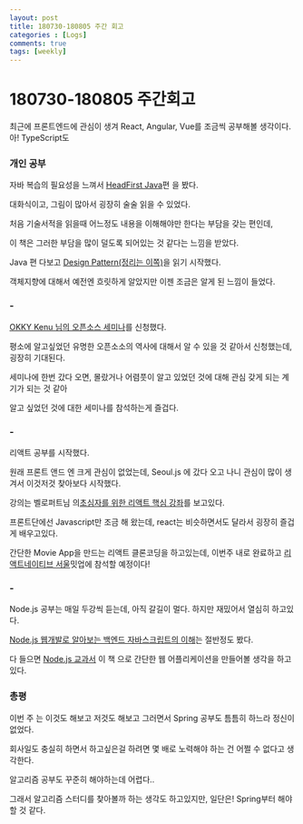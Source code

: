 ```yaml
---
layout: post
title: 180730-180805 주간 회고
categories : [Logs]
comments: true
tags: [weekly]
---
```


# 180730-180805 주간회고


최근에 프론트엔드에 관심이 생겨 React, Angular, Vue를 조금씩 공부해볼 생각이다. 아! TypeScript도 



### 개인 공부

자바 복습의 필요성을 느껴서 [HeadFirst Java](http://www.aladin.co.kr/shop/wproduct.aspx?ItemId=598332)편 을 봤다.

대화식이고, 그림이 많아서 굉장히 술술 읽을 수 있었다.

처음 기술서적을 읽을때 어느정도 내용을 이해해야만 한다는 부담을 갖는 편인데,

이 책은 그러한 부담을 많이 덜도록 되어있는 것 같다는 느낌을 받았다.

 Java 편 다보고 [Design Pattern(정리는 이쪽)](https://github.com/sehajyang/TIL/blob/master/Java/Design%20Pattern.md)을 읽기 시작했다.

객체지향에 대해서 예전엔 흐릿하게 알았지만 이젠 조금은 알게 된 느낌이 들었다.

 

### -

[OKKY Kenu 님의 오픈소스 세미나](https://okky.kr/article/486676)를 신청했다. 

평소에 알고싶었던 유명한 오픈소소의 역사에 대해서 알 수 있을 것 같아서 신청했는데, 굉장히 기대된다.

세미나에 한번 갔다 오면, 몰랐거나 어렴풋이 알고 있었던 것에 대해 관심 갖게 되는 계기가 되는 것 같아 

알고 싶었던 것에 대한 세미나를 참석하는게 즐겁다.

 

### -

리액트 공부를 시작했다.

원래 프론트 앤드 엔 크게 관심이 없었는데, Seoul.js 에 갔다 오고 나니 관심이 많이 생겨서 이것저것 찾아보다 시작했다.

강의는 벨로퍼트님 의[초심자를 위한 리액트 핵심 강좌](https://www.inflearn.com/course/react-velopert/)를 보고있다.

프론트단에선 Javascript만 조금 해 왔는데, react는 비슷하면서도 달라서 굉장히 즐겁게 배우고있다.

간단한 Movie App을 만드는 리액트 클론코딩을 하고있는데, 이번주 내로 완료하고 [리액트네이티브 서울](https://www.meetup.com/ko-KR/react-native-seoul/events/252138039/)밋업에 참석할 예정이다!


### - 

Node.js 공부는 매일 두강씩 듣는데, 아직 갈길이 멀다. 하지만 재밌어서 열심히 하고있다.

 [Node.js 웹개발로 알아보는 백엔드 자바스크립트의 이해](https://www.inflearn.com/course/node-js-%EC%9B%B9%EA%B0%9C%EB%B0%9C/)는 절반정도 봤다. 

다 들으면 [Node.js 교과서](http://www.aladin.co.kr/shop/wproduct.aspx?ItemId=158379304)  이 책 으로 간단한 웹 어플리케이션을 만들어볼 생각을 하고있다.


### 총평

이번 주 는 이것도 해보고 저것도 해보고 그러면서 Spring 공부도 틈틈히 하느라 정신이 없었다.

회사일도 충실히 하면서 하고싶은걸 하려면 몇 배로 노력해야 하는 건 어쩔 수 없다고 생각한다.

알고리즘 공부도 꾸준히 해야하는데 어렵다.. 

그래서 알고리즘 스터디를 찾아볼까 하는 생각도 하고있지만, 일단은! Spring부터 해야할 것 같다.




